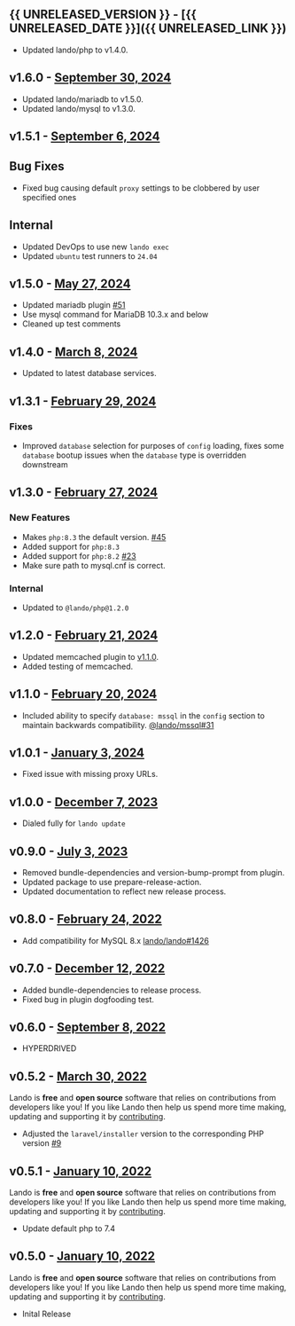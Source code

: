 ## {{ UNRELEASED_VERSION }} - [{{ UNRELEASED_DATE }}]({{ UNRELEASED_LINK }})

  * Updated lando/php to v1.4.0.

## v1.6.0 - [September 30, 2024](https://github.com/lando/laravel/releases/tag/v1.6.0)

* Updated lando/mariadb to v1.5.0.
* Updated lando/mysql to v1.3.0.

## v1.5.1 - [September 6, 2024](https://github.com/lando/laravel/releases/tag/v1.5.1)

## Bug Fixes

* Fixed bug causing default `proxy` settings to be clobbered by user specified ones

## Internal

* Updated DevOps to use new `lando exec`
* Updated `ubuntu` test runners to `24.04`

## v1.5.0 - [May 27, 2024](https://github.com/lando/laravel/releases/tag/v1.5.0)

* Updated mariadb plugin [#51](https://github.com/lando/mariadb/issues/51)
* Use mysql command for MariaDB 10.3.x and below
* Cleaned up test comments

## v1.4.0 - [March 8, 2024](https://github.com/lando/laravel/releases/tag/v1.4.0)

* Updated to latest database services.

## v1.3.1 - [February 29, 2024](https://github.com/lando/laravel/releases/tag/v1.3.1)

### Fixes

* Improved `database` selection for purposes of `config` loading, fixes some `database` bootup issues when the `database` type is overridden downstream

## v1.3.0 - [February 27, 2024](https://github.com/lando/laravel/releases/tag/v1.3.0)

### New Features

* Makes `php:8.3` the default version. [#45](https://github.com/lando/laravel/issues/45)
* Added support for `php:8.3`
* Added support for `php:8.2` [#23](https://github.com/lando/laravel/issues/23)
* Make sure path to mysql.cnf is correct.

### Internal

* Updated to `@lando/php@1.2.0`

## v1.2.0 - [February 21, 2024](https://github.com/lando/laravel/releases/tag/v1.2.0)

* Updated memcached plugin to [v1.1.0](https://github.com/lando/memcached/releases/tag/v1.1.0).
* Added testing of memcached.

## v1.1.0 - [February 20, 2024](https://github.com/lando/laravel/releases/tag/v1.1.0)

* Included ability to specify `database: mssql` in the `config` section to maintain backwards compatibility. [@lando/mssql#31](https://github.com/lando/mssql/issues/31)

## v1.0.1 - [January 3, 2024](https://github.com/lando/laravel/releases/tag/v1.0.1)

* Fixed issue with missing proxy URLs.

## v1.0.0 - [December 7, 2023](https://github.com/lando/laravel/releases/tag/v1.0.0)

* Dialed fully for `lando update`

## v0.9.0 - [July 3, 2023](https://github.com/lando/laravel/releases/tag/v0.9.0)

* Removed bundle-dependencies and version-bump-prompt from plugin.
* Updated package to use prepare-release-action.
* Updated documentation to reflect new release process.

## v0.8.0 - [February 24, 2022](https://github.com/lando/laravel/releases/tag/v0.8.0)

* Add compatibility for MySQL 8.x [lando/lando#1426](https://github.com/lando/lando/issues/1462)

## v0.7.0 - [December 12, 2022](https://github.com/lando/laravel/releases/tag/v0.7.0)

* Added bundle-dependencies to release process.
* Fixed bug in plugin dogfooding test.

## v0.6.0 - [September 8, 2022](https://github.com/lando/laravel/releases/tag/v0.6.0)

* HYPERDRIVED

## v0.5.2 - [March 30, 2022](https://github.com/lando/laravel/releases/tag/v0.5.2)

Lando is **free** and **open source** software that relies on contributions from developers like you! If you like Lando then help us spend more time making, updating and supporting it by [contributing](https://github.com/sponsors/lando).

* Adjusted the `laravel/installer` version to the corresponding PHP version [#9](https://github.com/lando/laravel/issues/9)

## v0.5.1 - [January 10, 2022](https://github.com/lando/laravel/releases/tag/v0.5.1)

Lando is **free** and **open source** software that relies on contributions from developers like you! If you like Lando then help us spend more time making, updating and supporting it by [contributing](https://github.com/sponsors/lando).

* Update default php to 7.4

## v0.5.0 - [January 10, 2022](https://github.com/lando/laravel/releases/tag/v0.5.0)

Lando is **free** and **open source** software that relies on contributions from developers like you! If you like Lando then help us spend more time making, updating and supporting it by [contributing](https://github.com/sponsors/lando).

* Inital Release
